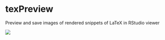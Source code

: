 # texPreview

Preview and save images of rendered snippets of LaTeX in RStudio viewer

![](https://github.com/metrumresearchgroup/texPreview/blob/master/texPreview.gif?raw=true)
